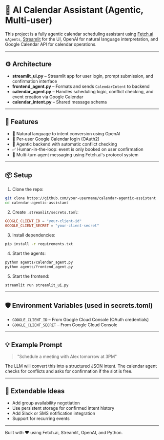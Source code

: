 # 🧠 AI Calendar Assistant (Agentic, Multi-user)

This project is a fully agentic calendar scheduling assistant using [Fetch.ai](https://fetch.ai) `uAgents`, [Streamlit](https://streamlit.io) for the UI, OpenAI for natural language interpretation, and Google Calendar API for calendar operations.

---

## ⚙️ Architecture

- **streamlit_ui.py** – Streamlit app for user login, prompt submission, and confirmation interface
- **frontend_agent.py** – Formats and sends `CalendarIntent` to backend
- **calendar_agent.py** – Handles scheduling logic, conflict checking, and event creation via Google Calendar
- **calendar_intent.py** – Shared message schema

---

## 🚀 Features

- 🧠 Natural language to intent conversion using OpenAI
- 🔐 Per-user Google Calendar login (OAuth2)
- 🤖 Agentic backend with automatic conflict checking
- ✅ Human-in-the-loop: event is only booked on user confirmation
- 📨 Multi-turn agent messaging using Fetch.ai's protocol system

---

## 📦 Setup

1. Clone the repo:

```bash
git clone https://github.com/your-username/calendar-agentic-assistant
cd calendar-agentic-assistant
```

2. Create `.streamlit/secrets.toml`:

```toml
GOOGLE_CLIENT_ID = "your-client-id"
GOOGLE_CLIENT_SECRET = "your-client-secret"
```

3. Install dependencies:

```bash
pip install -r requirements.txt
```

4. Start the agents:

```bash
python agents/calendar_agent.py
python agents/frontend_agent.py
```

5. Start the frontend:

```bash
streamlit run streamlit_ui.py
```

---

## 🛡️ Environment Variables (used in secrets.toml)

- `GOOGLE_CLIENT_ID` – From Google Cloud Console (OAuth credentials)
- `GOOGLE_CLIENT_SECRET` – From Google Cloud Console

---

## 💡 Example Prompt

> "Schedule a meeting with Alex tomorrow at 3PM"

The LLM will convert this into a structured JSON intent. The calendar agent checks for conflicts and asks for confirmation if the slot is free.

---

## 🧠 Extendable Ideas

- Add group availability negotiation
- Use persistent storage for confirmed intent history
- Add Slack or SMS notification integration
- Support for recurring events

---

Built with ❤️ using Fetch.ai, Streamlit, OpenAI, and Python.
